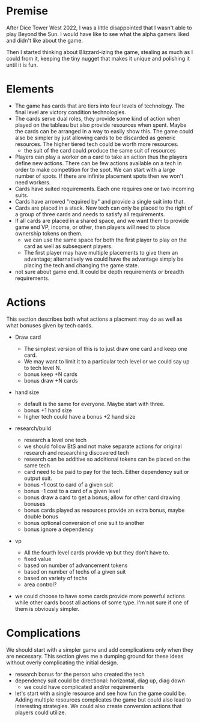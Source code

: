 
# Premise

After Dice Tower West 2022, I was a little disappointed that I wasn't
able to play Beyond the Sun. I would have like to see what the alpha
gamers liked and didn't like about the game.

Then I started thinking about Blizzard-izing the game, stealing as
much as I could from it, keeping the tiny nugget that makes it unique
and polishing it until it is fun.

# Elements

- The game has cards that are tiers into four levels of
  technology. The final level are victory condition technologies.
- The cards serve dual roles, they provide some kind of action when
  played on the tableau but also provide resources when spent. Maybe
  the cards can be arranged in a way to easily show this. The game
  could also be simpler by just allowing cards to be discarded as
  generic resources. The higher tiered tech could be worth more
  resources.
  - the suit of the card could produce the same suit of resources
- Players can play a worker on a card to take an action thus the
  players define new actions. There can be few actions available on a
  tech in order to make competition for the spot. We can start with a
  large number of spots. If there are infinite placement spots then we
  won't need workers.
- Cards have suited requirements. Each one requires one or two
  incoming suits.
- Cards have arrowed "required by" and provide a single suit into
  that.
- Cards are placed in a stack. New tech can only be placed to the
  right of a group of three cards and needs to satisfy all
  requirements.
- If all cards are placed in a shared space, and we want them to
  provide game end VP, income, or other, then players will need to
  place ownership tokens on them.
  - we can use the same space for both the first player to play on the
    card as well as subsequent players.
  - The first player may have multiple placements to give them an
    advantage; alternatively we could have the advantage simply be
    placing the tech and changing the game state.
- not sure about game end. It could be depth requirements or breadth
  requirements.

# Actions

This section describes both what actions a placment may do as well as
what bonuses given by tech cards.

- Draw card
  - The simplest version of this is to just draw one card and keep one
    card.
  - We may want to limit it to a particular tech level or we could say
    up to tech level N.
  - bonus keep +N cards
  - bonus draw +N cards
- hand size
  - default is the same for everyone. Maybe start with three.
  - bonus +1 hand size
  - higher tech could have a bonus +2 hand size
- research/build
  - research a level one tech
  - we should follow BtS and not make separate actions for original
    research and researching discovered tech
  - research can be additive so additional tokens can be placed on the
    same tech
  - card need to be paid to pay for the tech. Either dependency suit or
    output suit.
  - bonus -1 cost to card of a given suit
  - bonus -1 cost to a card of a given level
  - bonus draw a card to get a bonus; allow for other card drawing bonuses
  - bonus cards played as resources provide an extra bonus, maybe
    double bonus
  - bonus optional conversion of one suit to another
  - bonus ignore a dependency
- vp
  - All the fourth level cards provide vp but they don't have to.
  - fixed value
  - based on number of advancement tokens
  - based on number of techs of a given suit
  - based on variety of techs
  - area control?

- we could choose to have some cards provide more powerful actions
  while other cards boost all actions of some type. I'm not sure if
  one of them is obviously simpler.

# Complications

We should start with a simpler game and add complications only when
they are necessary. This section gives me a dumping ground for these
ideas without overly complicating the initial design.

- research bonus for the person who created the tech
- dependency suit could be directional: horizontal, diag up, diag down
  - we could have complicated and/or requirements
- let's start with a single resource and see how fun the game could
  be. Adding multiple resources complicates the game but could also
  lead to interesting strategies. We could also create conversion
  actions that players could utilize.
